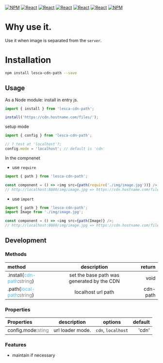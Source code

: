 [![NPM](https://img.shields.io/badge/NPM-ba443f?style=for-the-badge&logo=npm&logoColor=white)](https://www.npmjs.com/) [![React](https://img.shields.io/badge/Node.js-43853D?style=for-the-badge&logo=node.js&logoColor=white)](https://nodejs.org/en/) [![React](https://img.shields.io/badge/-ReactJs-61DAFB?style=for-the-badge&logo=react&logoColor=white)](https://zh-hant.reactjs.org/) [![React](https://img.shields.io/badge/Less-1d365d?style=for-the-badge&logo=less&logoColor=white)](https://lesscss.org/) [![React](https://img.shields.io/badge/HTML5-E34F26?style=for-the-badge&logo=html5&logoColor=white)](https://www.w3schools.com/html/) [![React](https://img.shields.io/badge/-CSS3-1572B6?style=for-the-badge&logo=css3&logoColor=white)](https://www.w3schools.com/css/) [![NPM](https://img.shields.io/badge/DEV-Jameshsu1125-9cf?style=for-the-badge)](https://www.npmjs.com/~jameshsu1125)

# Why use it.

Use it when image is separated from the `server`.

# Installation

```sh
npm install lesca-cdn-path --save
```

## Usage

As a Node module: install in entry js.

```javascript
import { install } from 'lesca-cdn-path';

install('https://cdn.hostname.com/files/');
```

setup mode

```javascript
import { config } from 'lesca-cdn-path';

// ? test at 'localhost'?;
config.mode = 'localhost'; // default is 'cdn'
```

In the compnenet

- use `require`

```javascript
import { path } from 'lesca-cdn-path';

const component = () => <img src={path(require('./img/image.jpg'))} />;
// http://localhost:8080/img/image.jpg => https://cdn.hostname.com/files/img/image.jpg
```

- use `import`

```javascript
import { path } from 'lesca-cdn-path';
import Image from './img/image.jpg';

const component = () => <img src={path(Image)} />;
// http://localhost:8080/img/image.jpg => https://cdn.hostname.com/files/img/image.jpg
```

## Development

### Methods

| method | description | return |
| :-- | :-: | --: |
| .install(<span style='color:#53bbe9;'>cdn-path</span>:<span style='color:gray;'>string</span>) | set the base path was generated by the CDN | void |
| .path(<span style='color:#53bbe9;'>local-path</span>:<span style='color:gray;'>string</span>) | localhost url path | cdn-path |

### Properties

| Properties                                         |   description    |      options       | default |
| :------------------------------------------------- | :--------------: | :----------------: | ------: |
| config.mode:<span style='color:gray;'>sting</span> | url loader mode. | `cdn`, `localhost` |   'cdn' |

### Features

- maintain if necessary
